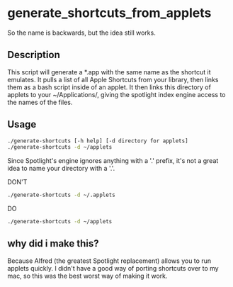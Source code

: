 # generate_shortcuts_from_applets

So the name is backwards, but the idea still works.

## Description

This script will generate a \*.app with the same name as the shortcut it
emulates. It pulls a list of all Apple Shortcuts from your library, then
links them as a bash script inside of an applet. It then links this directory
of applets to your ~/Applications/, giving the spotlight index engine access to
the names of the files.

## Usage

```bash
./generate-shortcuts [-h help] [-d directory for applets]
./generate-shortcuts -d ~/applets
```

Since Spotlight's engine ignores anything with a '.' prefix, it's not a great
idea to name your directory with a '.'.

DON'T

```bash
./generate-shortcuts -d ~/.applets
```

DO

```bash
./generate-shortcuts -d ~/applets
```

## why did i make this?

Because Alfred (the greatest Spotlight replacement) allows you to run
applets quickly. I didn't have a good way of porting shortcuts over to my mac,
so this was the best worst way of making it work.
